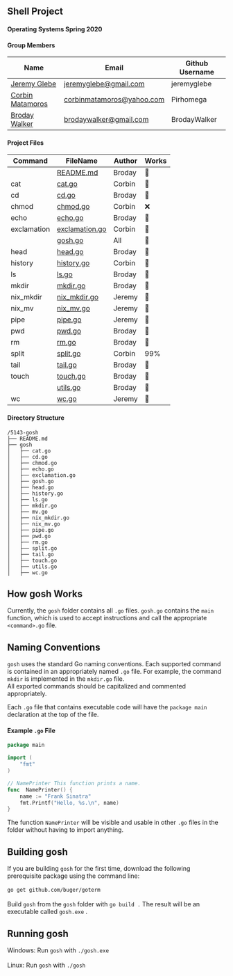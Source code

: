 ## Shell Project
#### Operating Systems Spring 2020

#### Group Members

| Name                                             | Email                     | Github Username |
| ------------------------------------------------ | ------------------------- | --------------- |
| [Jeremy Glebe](https://github.com/jeremyglebe)   | jeremyglebe@gmail.com     | jeremyglebe     |
| [Corbin Matamoros](https://github.com/Pirhomega) | corbinmatamoros@yahoo.com | Pirhomega       |
| [Broday Walker](https://github.com/BrodayWalker) | brodaywalker@gmail.com    | BrodayWalker    |

#### Project Files

| Command     | FileName                              | Author | Works |
| ----------- | ------------------------------------- | ------ | ----- |
|             | [README.md](README.md)                | Broday | :100: |
| cat         | [cat.go](gosh/cat.go)                 | Corbin | :100: |
| cd          | [cd.go](gosh/cd.go)                   | Broday | :100: |
| chmod       | [chmod.go](gosh/chmod.go)             | Corbin | :x:   |
| echo        | [echo.go](gosh/echo.go)               | Broday | :100: |
| exclamation | [exclamation.go](gosh/exclamation.go) | Corbin | :100: |
|             | [gosh.go](gosh/gosh.go)               | All    | :100: |
| head        | [head.go](gosh/head.go)               | Broday | :100: |
| history     | [history.go](gosh/history.go)         | Corbin | :100: |
| ls          | [ls.go](gosh/ls.go)                   | Broday | :100: |
| mkdir       | [mkdir.go](gosh/mkdir.go)             | Broday | :100: |
| nix_mkdir   | [nix_mkdir.go](gosh/nix_mkdir.go)     | Jeremy | :100: |
| nix_mv      | [nix_mv.go](gosh/nix_mv.go)           | Jeremy | :100: |
| pipe        | [pipe.go](gosh/pipe.go)               | Jeremy | :100: |
| pwd         | [pwd.go](gosh/pwd.go)                 | Broday | :100: |
| rm          | [rm.go](gosh/rm.go)                   | Broday | :100: |
| split       | [split.go](gosh/split.go)             | Corbin | 99% |
| tail        | [tail.go](gosh/tail.go)               | Broday | :100: |
| touch       | [touch.go](gosh/touch.go)             | Broday | :100: |
|             | [utils.go](gosh/utils.go)             | Broday | :100: |
| wc          | [wc.go](gosh/wc.go)                   | Jeremy | :100: |

#### Directory Structure

```
/5143-gosh
├── README.md
├── gosh
│   ├── cat.go
│   ├── cd.go
│   ├── chmod.go
│   ├── echo.go
│   ├── exclamation.go
│   ├── gosh.go
│   ├── head.go
│   ├── history.go
│   ├── ls.go
│   ├── mkdir.go
│   ├── mv.go
│   ├── nix_mkdir.go
│   ├── nix_mv.go
│   ├── pipe.go
│   ├── pwd.go
│   ├── rm.go
│   ├── split.go
│   ├── tail.go
│   ├── touch.go
│   ├── utils.go
│   ├── wc.go
```

## How gosh Works
Currently, the ``gosh`` folder contains all ``.go`` files. ``gosh.go`` contains the ``main`` function, which is used to accept instructions and call the appropriate ``<command>.go`` file. <br>

## Naming Conventions
``gosh`` uses the standard Go naming conventions. Each supported command is contained in an appropriately named ``.go`` file. For example, the command ``mkdir`` is implemented in the ``mkdir.go`` file. <br>
 All exported commands should be capitalized and commented appropriately. <br>

Each ``.go`` file that contains executable code will have the ``package main`` declaration at the top of the file. <br>
#### Example ``.go`` File
```go
package main

import (
	"fmt"
)

// NamePrinter This function prints a name.
func  NamePrinter() {
	name := "Frank Sinatra"
	fmt.Printf("Hello, %s.\n", name)
}
```

The function ``NamePrinter`` will be visible and usable in other ``.go`` files in the folder without having to import anything.
## Building gosh
If you are building `gosh` for the first time, download the following prerequisite package using the command line: <br> <br>
`go get github.com/buger/goterm` <br> <br>
Build ``gosh`` from the ``gosh`` folder  with ``go build .`` The result will be an executable called ``gosh.exe`` .

## Running gosh
Windows: Run ``gosh`` with ``./gosh.exe`` <br> <br>
Linux: Run ``gosh`` with ``./gosh``
